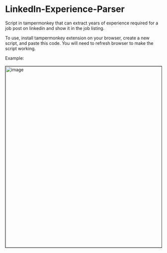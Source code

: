 # LinkedIn-Experience-Parser
Script in tampermonkey that can extract years of experience required for a job post on linkedin and show it in the job listing.

To use, install tampermonkey extension on your browser, create a new script, and paste this code.
You will need to refresh browser to make the script working.

Example:
<br />
<br />
<img width="582" alt="image" src="https://github.com/Scresat/LinkedIn-Experience-Parser/assets/32240792/dac5869f-ab02-4b29-91eb-f94d7ab29710" style="border:1px solid black">
